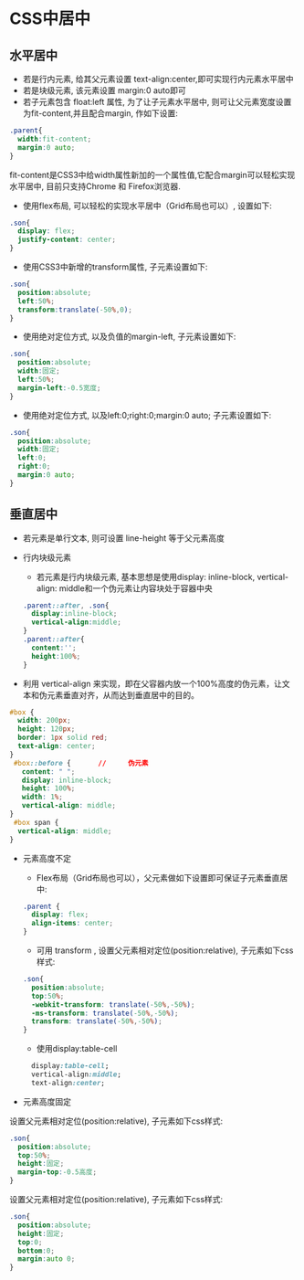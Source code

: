 # CSS中居中

## 水平居中

+ 若是行内元素, 给其父元素设置 text-align:center,即可实现行内元素水平居中
+ 若是块级元素, 该元素设置 margin:0 auto即可
+ 若子元素包含 float:left 属性, 为了让子元素水平居中, 则可让父元素宽度设置为fit-content,并且配合margin, 作如下设置:

```css
.parent{
  width:fit-content;
  margin:0 auto;
}
```

fit-content是CSS3中给width属性新加的一个属性值,它配合margin可以轻松实现水平居中, 目前只支持Chrome 和 Firefox浏览器.

+ 使用flex布局, 可以轻松的实现水平居中（Grid布局也可以）, 设置如下:

```css
.son{
  display: flex;
  justify-content: center;
}
```

+ 使用CSS3中新增的transform属性, 子元素设置如下:

```css
.son{
  position:absolute;
  left:50%;
  transform:translate(-50%,0);
}
```

+ 使用绝对定位方式, 以及负值的margin-left, 子元素设置如下:

```css
.son{
  position:absolute;
  width:固定;
  left:50%;
  margin-left:-0.5宽度;
}
```

+ 使用绝对定位方式, 以及left:0;right:0;margin:0 auto; 子元素设置如下:

```css
.son{
  position:absolute;
  width:固定;
  left:0;
  right:0;
  margin:0 auto;
}
```

## 垂直居中

+ 若元素是单行文本, 则可设置 line-height 等于父元素高度
+ 行内块级元素
  + 若元素是行内块级元素, 基本思想是使用display: inline-block, vertical-align: middle和一个伪元素让内容块处于容器中央

  ```css
  .parent::after, .son{
    display:inline-block;
    vertical-align:middle;
  }
  .parent::after{
    content:'';
    height:100%;
  }
  ```

+ 利用 vertical-align 来实现，即在父容器内放一个100%高度的伪元素，让文本和伪元素垂直对齐，从而达到垂直居中的目的。

```css
#box {
  width: 200px;
  height: 120px;
  border: 1px solid red;
  text-align: center;
}
 #box::before {　　　　//  　　伪元素
   content: " ";
   display: inline-block;
   height: 100%;
   width: 1%;
   vertical-align: middle;
}
 #box span {
  vertical-align: middle;
}
```

+ 元素高度不定
  + Flex布局（Grid布局也可以），父元素做如下设置即可保证子元素垂直居中:

  ```css
  .parent {
    display: flex;
    align-items: center;
  }
  ```

  + 可用 transform , 设置父元素相对定位(position:relative), 子元素如下css样式:

  ```css
  .son{
    position:absolute;
    top:50%;
    -webkit-transform: translate(-50%,-50%);  
    -ms-transform: translate(-50%,-50%);
    transform: translate(-50%,-50%);
  }
  ```

  + 使用display:table-cell

  ```css
    display:table-cell;
    vertical-align:middle;
    text-align:center;
  ```

+ 元素高度固定

设置父元素相对定位(position:relative), 子元素如下css样式:

```css
.son{
  position:absolute;
  top:50%;
  height:固定;
  margin-top:-0.5高度;
}
```

设置父元素相对定位(position:relative), 子元素如下css样式:

```css
.son{
  position:absolute;
  height:固定;
  top:0;
  bottom:0;
  margin:auto 0;
}
```
